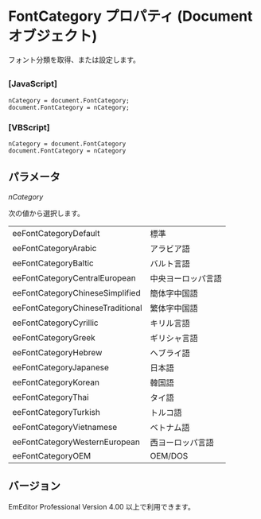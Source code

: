 # FontCategory プロパティ (Document オブジェクト)

フォント分類を取得、または設定します。

## 

### \[JavaScript\]

```
nCategory = document.FontCategory;
document.FontCategory = nCategory;
```

### \[VBScript\]

```
nCategory = document.FontCategory
document.FontCategory = nCategory
```

## パラメータ

_nCategory_

次の値から選択します。

|     |     |
| --- | --- |
| eeFontCategoryDefault | 標準 |
| eeFontCategoryArabic | アラビア語 |
| eeFontCategoryBaltic | バルト言語 |
| eeFontCategoryCentralEuropean | 中央ヨーロッパ言語 |
| eeFontCategoryChineseSimplified | 簡体字中国語 |
| eeFontCategoryChineseTraditional | 繁体字中国語 |
| eeFontCategoryCyrillic | キリル言語 |
| eeFontCategoryGreek | ギリシャ言語 |
| eeFontCategoryHebrew | ヘブライ語 |
| eeFontCategoryJapanese | 日本語 |
| eeFontCategoryKorean | 韓国語 |
| eeFontCategoryThai | タイ語 |
| eeFontCategoryTurkish | トルコ語 |
| eeFontCategoryVietnamese | ベトナム語 |
| eeFontCategoryWesternEuropean | 西ヨーロッパ言語 |
| eeFontCategoryOEM | OEM/DOS |

## バージョン

EmEditor Professional Version 4.00 以上で利用できます。
